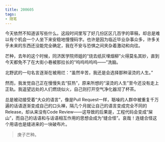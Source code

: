 ```yaml
---
title: 200605
tags:
- 随笔
---
```

今天依然不知道该写些什么。这段时间里写了好几份区区几百字的草稿，却总是难以有个机会一个人坐下来安稳地慢慢码字。也许是因为临近毕业杂事众多，许多关乎未来的东西还没能完全确定，我在不安与恐惧之间夹杂着激动和向往。

芒种，去年的这个时候，同济医学院师姐的“烧去纸灰埋烟柳”火得莫名其妙，直到今天都免不了在大街小巷被那拉长的“呜呜呜呜呜——”洗脑。

北野武的一句名言逐渐在被用烂：“虽然辛苦，我还是会选择那种滚烫的人生。”

然而，我发觉自己正在慢慢失去“狂热”，原来所想的“滚烫的人生”至今还没有走上正轨。我遥望远处的人们燃烧似火，自己则打开空气净化器沏了杯茶。

总是被动接受着“大众的语言”，像是Pull Request一样，聒噪的人群中被重复千万遍的话语逐渐变成自己的口头禅，隔几个月就让自己的语言变成完全不同的Release，却从来没有Code Review——这导致的后果是，工程代码会变成“屎山”，而自己的话语和与话语相互作用的思想会成为“缝合怪”。哀哉！连缝合怪这个用语也是缝进来的一块破布片。



> 庚子芒种。
